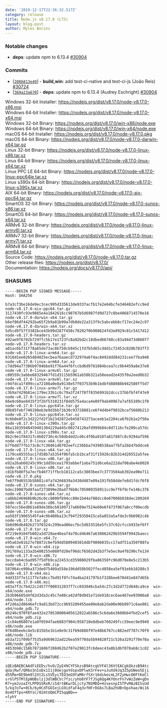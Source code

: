 ```yaml
---
date: '2019-12-17T22:36:32.517Z'
category: release
title: Node.js v8.17.0 (LTS)
layout: blog-post
author: Myles Borins
---
```


### Notable changes

- **deps**: update npm to 6.13.4 [#30904](https://github.com/nodejs/node/pull/30904)

### Commits

- [[`208b813e49`](https://github.com/nodejs/node/commit/208b813e49)] - **build,win**: add test-ci-native and test-ci-js (João Reis) [#30724](https://github.com/nodejs/node/pull/30724)
- [[`369a23a670`](https://github.com/nodejs/node/commit/369a23a670)] - **deps**: update npm to 6.13.4 (Audrey Eschright) [#30904](https://github.com/nodejs/node/pull/30904)

Windows 32-bit Installer: https://nodejs.org/dist/v8.17.0/node-v8.17.0-x86.msi \
Windows 64-bit Installer: https://nodejs.org/dist/v8.17.0/node-v8.17.0-x64.msi \
Windows 32-bit Binary: https://nodejs.org/dist/v8.17.0/win-x86/node.exe \
Windows 64-bit Binary: https://nodejs.org/dist/v8.17.0/win-x64/node.exe \
macOS 64-bit Installer: https://nodejs.org/dist/v8.17.0/node-v8.17.0.pkg \
macOS 64-bit Binary: https://nodejs.org/dist/v8.17.0/node-v8.17.0-darwin-x64.tar.gz \
Linux 32-bit Binary: https://nodejs.org/dist/v8.17.0/node-v8.17.0-linux-x86.tar.xz \
Linux 64-bit Binary: https://nodejs.org/dist/v8.17.0/node-v8.17.0-linux-x64.tar.xz \
Linux PPC LE 64-bit Binary: https://nodejs.org/dist/v8.17.0/node-v8.17.0-linux-ppc64le.tar.xz \
Linux s390x 64-bit Binary: https://nodejs.org/dist/v8.17.0/node-v8.17.0-linux-s390x.tar.xz \
AIX 64-bit Binary: https://nodejs.org/dist/v8.17.0/node-v8.17.0-aix-ppc64.tar.gz \
SmartOS 32-bit Binary: https://nodejs.org/dist/v8.17.0/node-v8.17.0-sunos-x86.tar.xz \
SmartOS 64-bit Binary: https://nodejs.org/dist/v8.17.0/node-v8.17.0-sunos-x64.tar.xz \
ARMv6 32-bit Binary: https://nodejs.org/dist/v8.17.0/node-v8.17.0-linux-armv6l.tar.xz \
ARMv7 32-bit Binary: https://nodejs.org/dist/v8.17.0/node-v8.17.0-linux-armv7l.tar.xz \
ARMv8 64-bit Binary: https://nodejs.org/dist/v8.17.0/node-v8.17.0-linux-arm64.tar.xz \
Source Code: https://nodejs.org/dist/v8.17.0/node-v8.17.0.tar.gz \
Other release files: https://nodejs.org/dist/v8.17.0/ \
Documentation: https://nodejs.org/docs/v8.17.0/api/

### SHASUMS

```
-----BEGIN PGP SIGNED MESSAGE-----
Hash: SHA256

b7a3cf3be16de9ec3cec995d335613de9337acfb17e2e64bcfe346482efcc9ed  node-v8.17.0-aix-ppc64.tar.gz
3117430fc93e9865e4a1842616cc98767b5d6987fd9d727c8be4068714570e16  node-v8.17.0-darwin-x64.tar.gz
b6ef86df44292ba65f2b9a81b99a7db8de22a313f9c5abcebb6cf17ec24e2c97  node-v8.17.0-darwin-x64.tar.xz
5d5cd9f57f3381bce43b99d287f450c70202f0b908624fd3e8929c81c5417d12  node-v8.17.0-headers.tar.gz
492ae9f6702b729ffc5b17e1723fc8a92bd2c18dbed66740cc83a94473d86077  node-v8.17.0-headers.tar.xz
a01ac6b731f78a65de73ac8b750cb945c1fd7b5465cddd1c72453c020b703ff3  node-v8.17.0-linux-arm64.tar.gz
8318d1ee0265d84025ecbea76aaecd732974a6f4ac8492ddd84231cee77ba948  node-v8.17.0-linux-arm64.tar.xz
c7dd94a77306b9704bbe91f76a44f6fccbd6d9761084bcea7cc9b4459a8e37e0  node-v8.17.0-linux-armv6l.tar.gz
c80559c3abbe68329467fd1d3115b5961ab58b321a58eead2e435f0a2eed8b32  node-v8.17.0-linux-armv6l.tar.xz
c94fdca1f499cca72108a0e8a9138e57f03753b9b1bdbfd88088b942580ff5d7  node-v8.17.0-linux-armv7l.tar.gz
c3b9a7429b81ec179ec33b1c6c79a3f247f8ff8356991b2dccc37bbfbf4f47e9  node-v8.17.0-linux-armv7l.tar.xz
66e0c60ae8435f3f2bf5310231f8dd575a4aca4e09f9ab40967a7af65109c1f0  node-v8.17.0-linux-ppc64le.tar.gz
d0b85febf748198eb3e9d3bb71b30c93728881ce6f4d4b4f9032bcaf5660b213  node-v8.17.0-linux-ppc64le.tar.xz
9c6b0e8f2c3d222fd2f1b23d2872e9458743273aceeb1e2204ca6fb2b1e2f50a  node-v8.17.0-linux-s390x.tar.gz
86a11035948459401304229ad45c00274120afd999b84c0d7116cfe209ca57dc  node-v8.17.0-linux-s390x.tar.xz
8b2c9e1f84317c4b02736c4c50db4dd2cd6c4f0ba910fa81f887c8c9294af596  node-v8.17.0-linux-x64.tar.gz
b7f6dd77fb173c8c7c30d61d0702eefc236bba74398538aa77bfa2bb47bddce6  node-v8.17.0-linux-x64.tar.xz
1170ce85555ac17d58b7a5354f06fa5cb1bcaf31f15926c82b314d20552a5fee  node-v8.17.0-linux-x86.tar.gz
e92a26ab60245c99c1dd5bcea1793abbef1aba751d6ce6a222daf08abe4e8020  node-v8.17.0-linux-x86.tar.xz
c81bfb80f5a7ecfb46f71ffbcb18112ca5c3803bee7c3773504ab392ea90e711  node-v8.17.0.pkg
fe67f9d6553b58881c4fa74266839a3430d487e09a191fb58ddefe8d1fdcf6f8  node-v8.17.0-sunos-x64.tar.gz
bdec19087bd8faaf273099e20a4776b0c705009358911cc9e7f6f9cfe146c376  node-v8.17.0-sunos-x64.tar.xz
ca8bb246968b0b26c0cc8800fb94cc80e1b44a788dcc8e07006b038dec200269  node-v8.17.0-sunos-x86.tar.gz
507ecc56ed861e89de36bcb8109717a6609e7524e60e6f473f067a8ccf00ecdb  node-v8.17.0-sunos-x86.tar.xz
aa583f19065545fa4c9b480ba13cf94f29350415ca5a853a5afde3c9b6982c4b  node-v8.17.0.tar.gz
5b0d96db482b273f0324c299ead86ecfbc5d033516e5fc37c92cfccb933ef6ff  node-v8.17.0.tar.xz
df219e9104fb602a3d720ae46eaf4a70cd46467a630862429b5594f9942baecc  node-v8.17.0-win-x64.7z
e95a63e81b27e78872c0efb9dd5809403014dbf9896035cc17adf51a350f88fa  node-v8.17.0-win-x64.zip
391769a1133a2b400255e080fd20ef96dcf6502d42b3f7e5ec9a4f0290cfe134  node-v8.17.0-win-x86.7z
3ecc0ab4c6ad957f5dfb9ca22453cd35908029fba86350fc96d070e8e5c213b5  node-v8.17.0-win-x86.zip
587064ce90ba373de075409a558e196dd58b502ffec4858ea5ef91ebb10288c3  node-v8.17.0-x64.msi
4dd333f7e11177e7a8cc7bd91f0fc74a4ba241797b1f328bee670d41e847d65b  node-v8.17.0-x86.msi
e03a7f3c7b422c24577f000312037f7cc693046cba54c27c3d2d772d648ca9ce  win-x64/node.exe
2b3b96605d4f62d3da3c45c7e08ca42df0d9d1e71de918cec6ae467ee93906a8  win-x64/node.lib
4f2d6a2d8646efc9a813bd72cc9693209455ee00e8ab2da00e96b0971c6ae081  win-x64/node_pdb.7z
db246c970f8fae432e270538006405612022ab586c5c6da6e3608bb4fbd2cef5  win-x64/node_pdb.zip
c1c84e86807e1a0f0594fae6883f904c958710e8dbeb760249fcc59eec9e9949  win-x86/node.exe
976d8beebc4e5c815b5e1b1e8e9c31f69d886f97e48b6767cc882edf787c70f9  win-x86/node.lib
eb3a721f09bf7535a9d69632ad226ea59770da5b94828f21c526a3291f70e78a  win-x86/node_pdb.7z
4853b98c158b7871606f208d62b2f07e29013fcbdeec43a8b1dbf078ab8c1c82  win-x86/node_pdb.zip
-----BEGIN PGP SIGNATURE-----

iQEzBAEBCAAdFiEEDv/hvO/ZyE49CYFSkzsB9AtcqUYFAl36VtEACgkQkzsB9Atc
qUajRwf/QR6o3nIoDx1I1j0UejgoYdspvDPlwX3rFev+uJuXd9Jq3Z5pGNeo5Eji
d55Ma+DE9bm9l2Xt2LsSVEyi7EO3eG9YaM6rfSXr16dskecmL2FZyHwcO0FtKeCl
srGlP5TMlEpNUBslzj3dlWBCVc7fzc/yhU6YF7fJSg6Qg4KYOnrFn7vWzZeW+gDn
R7+ymJzoaIYLPPDS5RxR/i5drtBKwrDLjcty7NSMDQ+HzsesnpI5TPvMAzBISsUd
5/kq7oTw+0Cb/6y0CdTGOIejLG9idfaF4q3vfHFrDG6s7LBa2hUB+Dpxhae/Wi16
8o4OfTpu+KRYsC/82mtUQmCPI5qqBQ==
=lyhY
-----END PGP SIGNATURE-----

```

